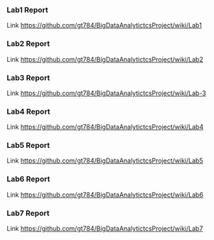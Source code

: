 ### Lab1 Report
Link  https://github.com/gt784/BigDataAnalytictcsProject/wiki/Lab1

### Lab2 Report  
Link  https://github.com/gt784/BigDataAnalytictcsProject/wiki/Lab2

### Lab3 Report
Link https://github.com/gt784/BigDataAnalytictcsProject/wiki/Lab-3  

### Lab4 Report  
Link https://github.com/gt784/BigDataAnalytictcsProject/wiki/Lab4

### Lab5 Report  
Link https://github.com/gt784/BigDataAnalytictcsProject/wiki/Lab5  

### Lab6 Report  
Link https://github.com/gt784/BigDataAnalytictcsProject/wiki/Lab6

### Lab7 Report
Link https://github.com/gt784/BigDataAnalytictcsProject/wiki/Lab7
